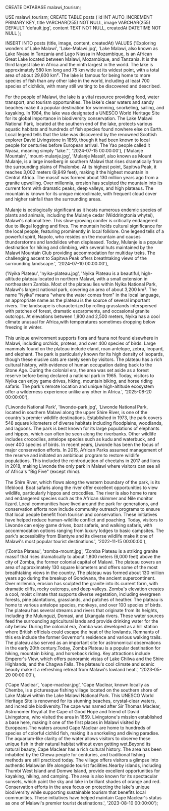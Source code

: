 CREATE DATABASE malawi_tourism;

USE malawi_tourism;
CREATE TABLE posts (
  id INT AUTO_INCREMENT PRIMARY KEY,
  title VARCHAR(255) NOT NULL,
  image VARCHAR(255) DEFAULT 'default.jpg',
  content TEXT NOT NULL,
  createdAt DATETIME NOT NULL
);

INSERT INTO posts (title, image, content, createdAt) VALUES
('Exploring wonders of Lake Malawi', 'Lake-Malawi.jpg', 'Lake Malawi, also known as Lake Nyasa in Tanzania 
and Lago Niassa in Mozambique, is an African Great Lake located between Malawi, Mozambique, and Tanzania. 
It is the third largest lake in Africa and the ninth largest in the world. The lake is approximately 580 km long and 75 km 
wide at its widest point, with a total area of about 29,600 km². The lake is famous for being home to more species of 
fish than any other lake in the world, including at least 700 species of cichlids, with many still waiting to be discovered 
and described.<br><br>For the people of Malawi, the lake is a vital resource providing food, water transport, and tourism 
opportunities. The lake\'s clear waters and sandy beaches make it a popular destination for swimming, snorkeling, sailing, 
and kayaking. In 1984, the lake was designated a UNESCO World Heritage Site for its global importance in biodiversity 
conservation. The Lake Malawi National Park, located at the southern end of the lake, protects various aquatic habitats and 
hundreds of fish species found nowhere else on Earth. Local legend tells that the lake was discovered by the renowned 
Scottish explorer David Livingstone in 1859, though it had been known to local people for centuries before European arrival. 
The Yao people called it Nyasa, meaning simply "lake."', '2024-07-15 00:00:00'),
('Mulanje Mountain', 'mount-mulanje.jpg', 'Mulanje Massif, also known as Mount Mulanje, is a large inselberg in southern 
Malawi that rises dramatically from the surrounding plains of Phalombe. At its highest point, Sapitwa Peak, it reaches 
3,002 meters (9,849 feet), making it the highest mountain in Central Africa. The massif was formed about 130 million years 
ago from a granite upwelling. Over millennia, erosion has sculpted the mountain into its current form with dramatic peaks, 
deep valleys, and high plateaus. The mountain is known for its unique microclimate, with frequent cloud cover and higher 
rainfall than the surrounding areas.<br><br>Mulanje is ecologically significant as it hosts numerous endemic species of 
plants and animals, including the Mulanje cedar (Widdringtonia whytei), Malawi\'s national tree. This slow-growing conifer 
is critically endangered due to illegal logging and fires. The mountain holds cultural significance for the local people, 
featuring prominently in local folklore. One legend tells of a powerful spirit, Napolo, who resides on the mountain and 
causes thunderstorms and landslides when displeased. Today, Mulanje is a popular destination for hiking and climbing, with 
several huts maintained by the Malawi Mountain Club providing accommodation for multiday treks. The challenging ascent to 
Sapitwa Peak offers breathtaking views of the surrounding landscape.', '2024-07-10 00:00:00'),

('Nyika Plateau', 'nyika-plateau.jpg', 'Nyika Plateau is a beautiful, high-altitude plateau located in northern Malawi, 
with a small extension in northeastern Zambia. Most of the plateau lies within Nyika National Park, Malawi\'s largest 
national park, covering an area of about 3,200 km². The name "Nyika" means "where the water comes from" in the local 
language, an appropriate name as the plateau is the source of several important rivers. The landscape is characterized 
by rolling grasslands interspersed with patches of forest, dramatic escarpments, and occasional granite outcrops. At 
elevations between 1,800 and 2,500 meters, Nyika has a cool climate unusual for Africa,with temperatures sometimes 
dropping below freezing in winter.<br><br>This unique environment supports flora and fauna not found elsewhere in Malawi, 
including orchids, proteas, and over 400 species of birds. Large mammals found on the plateau include eland, roan antelope, 
zebra, leopard, and elephant. The park is particularly known for its high density of leopards, though these elusive cats 
are rarely seen by visitors. The plateau has a rich cultural history, with evidence of human occupation dating back to the 
Stone Age. During the colonial era, the area was set aside as a forest reserve before being declared a national park in 1965.
Today, visitors to Nyika can enjoy game drives, hiking, mountain biking, and horse riding safaris. The park\'s remote 
location and unique high-altitude ecosystem offer a wilderness experience unlike any other in Africa.', '2025-08-20 00:00:00'),

('Liwonde National Park', 'liwonde-park.jpg', 'Liwonde National Park, located in southern Malawi along the upper Shire 
River, is one of the country\'s premier wildlife destinations. Established in 1973, the park covers 548 square kilometers 
of diverse habitats including floodplains, woodlands, and lagoons. The park is best known for its large populations of 
elephants and hippos, which can often be seen along the riverbanks. Other wildlife includes crocodiles, antelope species 
such as kudu and waterbuck, and over 400 species of birds. In recent years, Liwonde has been the focus of major conservation
 efforts. In 2015, African Parks assumed management of the reserve and initiated an ambitious program to restore wildlife 
 populations. This included the reintroduction of cheetahs in 2017 and lions in 2018, making Liwonde the only park in Malawi 
 where visitors can see all of Africa\'s "Big Five" (except rhino).<br><br>The Shire River, which flows along the western 
 boundary of the park, is its lifeblood. Boat safaris along the river offer excellent opportunities to view wildlife, 
 particularly hippos and crocodiles. The river is also home to rare and endangered species such as the African skimmer and 
 Nile monitor lizard. Local communities have lived around the park for generations, and conservation efforts now include 
 community outreach programs to ensure that local people benefit from tourism and conservation. These initiatives have 
 helped reduce human-wildlife conflict and poaching. Today, visitors to Liwonde can enjoy game drives, boat safaris, and 
 walking safaris, with accommodation options ranging from luxury lodges to basic campsites. The park\'s accessibility from 
 Blantyre and its diverse wildlife make it one of Malawi\'s most popular tourist destinations.', '2022-11-15 00:00:00'),

('Zomba Plateau', 'zomba-mount.jpg', 'Zomba Plateau is a striking granite massif that rises dramatically to about 1,800 
meters (6,000 feet) above the city of Zomba, the former colonial capital of Malawi. The plateau covers an area of 
approximately 130 square kilometers and offers some of the most breathtaking views in the country. The plateau was formed 
about 130 million years ago during the breakup of Gondwana, the ancient supercontinent. Over millennia, erosion has 
sculpted the granite into its current form, with dramatic cliffs, rocky outcrops, and deep valleys. Zomba\'s elevation 
creates a cool, moist climate that supports diverse vegetation, including evergreen forests, pine plantations, grasslands, 
and patches of heather. The plateau is home to various antelope species, monkeys, and over 100 species of birds. The 
plateau has several streams and rivers that originate from its heights, including the Mulunguzi, Domasi, and Likangala 
rivers. These water sources feed the surrounding agricultural lands and provide drinking water for the city below.
During the colonial era, Zomba was developed as a hill station where British officials could escape the heat of the 
lowlands. Remnants of this era include the former Governor\'s residence and various walking trails. The plateau also 
served as an important site for astronomical observations in the early 20th century.Today, Zomba Plateau is a popular 
destination for hiking, mountain biking, and horseback riding. Key attractions include Emperor\'s View, which offers 
panoramic vistas of Lake Chilwa and the Shire Highlands, and the Chagwa Falls. The plateau\'s cool climate and scenic 
beauty make it a refreshing retreat from Malawi\'s lowland heat.', '2023-05-20 00:00:00'),

('Cape Maclear', 'cape-maclear.jpg', 'Cape Maclear, known locally as Chembe, is a picturesque fishing village located on 
the southern shore of Lake Malawi within the Lake Malawi National Park. This UNESCO World Heritage Site is renowned for 
its stunning beaches, crystal-clear waters, and incredible biodiversity.The cape was named after Sir Thomas Maclear, 
Astronomer Royal at the Cape of Good Hope and friend of David Livingstone, who visited the area in 1859. Livingstone\'s 
mission established a base here, making it one of the first places in Malawi visited by Europeans.The waters around Cape 
Maclear are home to hundreds of species of colorful cichlid fish, making it a snorkeling and diving paradise. The 
aquarium-like clarity of the water allows visitors to observe these unique fish in their natural habitat without even 
getting wet.Beyond its natural beauty, Cape Maclear has a rich cultural history. The area has been inhabited by the Chewa 
people for centuries, and traditional fishing methods are still practiced today. The village offers visitors a glimpse into 
authentic Malawian life alongside tourist facilities.Nearby islands, including Thumbi West Island and Domwe Island, provide 
excellent opportunities for kayaking, hiking, and camping. The area is also known for its spectacular sunsets, which paint 
the sky and lake in brilliant shades of orange and red. Conservation efforts in the area focus on protecting the lake\'s 
unique biodiversity while supporting sustainable tourism that benefits local communities. These initiatives have helped 
maintain Cape Maclear\'s status as one of Malawi\'s premier tourist destinations.', '2023-08-10 00:00:00');